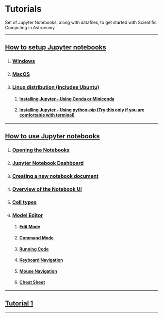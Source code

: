 # Tutorials
Set of Jupyter Notebooks, along with datafiles, to get started with Scientific Computing in Astronomy  

<hr>

## [How to setup Jupyter notebooks](./Jupyter%20Setup/README.md#Jupyter-Setup )

1. ### [Windows](./Jupyter%20Setup/README.md#Windows )
2. ### [MacOS](./Jupyter%20Setup/README.md#MacOS )
3. ### [Linux distribution (includes Ubuntu)](./Jupyter%20Setup/README.md#Linux-distribution-includes-Ubuntu )
    1. #### [Installing Jupyter - Using Conda or Miniconda](./Jupyter%20Setup/README.md#Installing-Jupyter---Using-Conda-or-Miniconda )
    2. #### [Installing Jupyter - Using python-pip (Try this only if you are comfortable with terminal)](./Jupyter%20Setup/README.md#Installing-Jupyter---Using-python-pip-Try-this-only-if-you-are-comfortable-with-terminal ) 

***

## [How to use Jupyter notebooks](./How%20to%20use%20Jupyter%20Notebooks/README.md#Using-Jupyter-notebooks )

1. ### [Opening the Notebooks](./How%20to%20use%20Jupyter%20Notebooks/README.md#Opening-the-Notebook) 
2. ### [Jupyter Notebook Dashboard](./How%20to%20use%20Jupyter%20Notebooks/README.md#Jupyter-Notebook-Dashboard)
3. ### [Creating a new notebook document](./How%20to%20use%20Jupyter%20Notebooks/README.md#Creating-a-new-notebook-document)
4. ### [Overview of the Notebook UI](./How%20to%20use%20Jupyter%20Notebooks/README.md#Overview-of-the-Notebook-UI)
5. ### [Cell types](./How%20to%20use%20Jupyter%20Notebooks/README.md#Cell-types)
6. ### [Model Editor](./How%20to%20use%20Jupyter%20Notebooks/README.md#Model-Editor)
    1. #### [Edit Mode](./How%20to%20use%20Jupyter%20Notebooks/README.md#Edit-Mode)
    2. #### [Command Mode](./How%20to%20use%20Jupyter%20Notebooks/README.md#Command-Mode)
    3. #### [Running Code](./How%20to%20use%20Jupyter%20Notebooks/README.md#Running-Code)
    4. #### [Keyboard Navigation](./How%20to%20use%20Jupyter%20Notebooks/README.md#Keyboard-Navigation)
    5. #### [Mouse Navigation](./How%20to%20use%20Jupyter%20Notebooks/README.md#Mouse-Navigation)
    6. #### [Cheat Sheet](./How%20to%20use%20Jupyter%20Notebooks/README.md#Cheat-Sheet-for-Menu-Bar-and-Tool-Bar)


***

## [Tutorial 1](./Tutorial_1)

***
